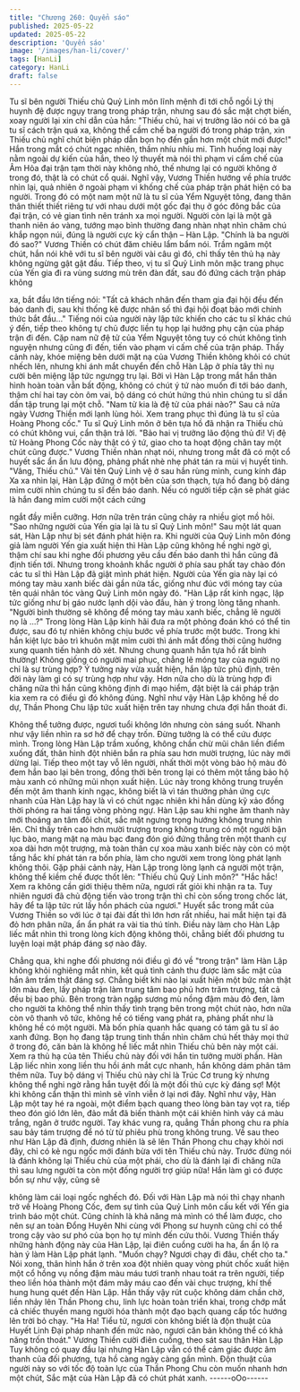 ```yaml
---
title: "Chương 260: Quyển sáo"
published: 2025-05-22
updated: 2025-05-22
description: 'Quyển sáo'
image: '/images/han-li/cover/'
tags: [HanLi]
category: HanLi
draft: false
---
```


Tu sĩ bên người Thiếu chủ Quỷ Linh môn lĩnh mệnh đi tới chỗ
ngồi Lý thị huynh đệ được ngụy trang trong pháp trận, nhưng sau
đó sắc mặt chợt biến, xoay người lại xin chỉ dẫn của hắn:
"Thiếu chủ, hai vị trưởng lão nói có ba gã tu sĩ cách trận quá xa,
không thể cầm chế ba người đó trong pháp trận, xin Thiếu chủ
nghĩ chút biện pháp dẫn bọn họ đến gần hơn một chút mới được!"
Hắn trong mắt có chút ngạc nhiên, thầm nhíu nhíu mi.
Tình huống loại này nằm ngoài dự kiến của hắn, theo lý thuyết mà
nói thì phạm vi cấm chế của Âm Hỏa đại trận tạm thời này không
nhỏ, thế nhưng lại có người không ở trong đó, thật là có chút cổ
quái.
Nghĩ vậy, Vương Thiền hướng về phía trước nhìn lại, quả nhiên ở
ngoài phạm vi khống chế của pháp trận phát hiện có ba người.
Trong đó có một nam một nữ là tu sĩ của Yểm Nguyệt tông, đang
thân thân thiết thiết riêng tư với nhau dưới một gốc đại thụ ở góc
đông bắc của đại trận, có vẻ gian tình nên tránh xa mọi người.
Người còn lại là một gã thanh niên áo vàng, tướng mạo bình
thường đang nhàn nhạt nhìn chăm chú khắp ngọn núi, đúng là
người cực kỳ cẩn thận – Hàn Lập.
"Chính là ba người đó sao?" Vương Thiền có chút đăm chiêu lẩm
bẩm nói.
Trầm ngâm một chút, hắn nói khẽ với tu sĩ bên người vài câu gì
đó, chỉ thấy tên thủ hạ này không ngừng gật gật đầu.
Tiếp theo, vị tu sĩ Quỷ Linh môn mặc trang phục của Yến gia đi ra
vùng sương mù trên đàn đất, sau đó đứng cách trận pháp không

xa, bắt đầu lớn tiếng nói:
"Tất cả khách nhân đến tham gia đại hội đều đến báo danh đi,
sau khi thống kê được nhân số thì đại hội đoạt bảo mới chính thức
bắt đầu…"
Tiếng nói của người này lập tức khiến cho các tu sĩ khác chú ý
đến, tiếp theo không tự chủ được liền tụ họp lại hướng phụ cận
của pháp trận đi đến. Cặp nam nữ đệ tử của Yểm Nguyệt tông tuy
có chút không tình nguyện nhưng cũng đi đến, tiến vào phạm vi
cấm chế của trận pháp.
Thấy cảnh này, khóe miệng bên dưới mặt nạ của Vương Thiền
không khỏi có chút nhếch lên, nhưng khi ánh mắt chuyển đến chỗ
Hàn Lập ở phía tây thì nụ cười bên miệng lập tức ngưngg trụ lại.
Bởi vì Hàn Lập trong mắt hắn thân hình hoàn toàn vẫn bất động,
không có chút ý tứ nào muốn đi tới báo danh, thậm chí hai tay
còn ôm vai, bộ dáng có chút hứng thú nhìn chúng tu sĩ dần dần
tập trung lại một chỗ.
"Nam tử kia là đệ tử của phái nào?" Sau cả nửa ngày Vương
Thiền mới lạnh lùng hỏi.
Xem trang phục thì đúng là tu sĩ của Hoàng Phong cốc." Tu sĩ
Quỷ Linh môn ở bên tựa hồ đã nhận ra Thiếu chủ có chút không
vui, cẩn thận trả lời.
"Bảo hai vị trưởng lão động thủ đi! Vị đệ tử Hoàng Phong Cốc này
thật có ý tứ, giao cho ta hoạt động chân tay một chút cũng được."
Vương Thiền nhàn nhạt nói, nhưng trong mắt đã có một cổ huyết
sắc ẩn ẩn lưu động, phảng phất nhè nhẹ phát tán ra mùi vị huyết
tinh.
"Vâng, Thiếu chủ." Vài tên Quỷ Linh vệ ở sau hắn rùng mình,
cung kính đáp
Xa xa nhìn lại, Hàn Lập đứng ở một bên của sơn thạch, tựa hồ
đang bộ dáng mỉm cười nhìn chúng tu sĩ đến báo danh. Nếu có
người tiếp cận sẽ phát giác là hắn đang mỉm cười một cách cứng

ngắt đầy miễn cưỡng. Hơn nữa trên trán cũng chảy ra nhiều giọt
mồ hôi.
"Sao những người của Yến gia lại là tu sĩ Quỷ Linh môn!" Sau
một lát quan sát, Hàn Lập như bị sét đánh phát hiện ra.
Khi người của Quỷ Linh môn đóng giả làm người Yến gia xuất
hiện thì Hàn Lập cũng không hề nghi ngờ gì, thậm chí sau khi
nghe đối phương yêu cầu đến báo danh thì hắn cũng đã định tiến
tới.
Nhưng trong khoảnh khắc người ở phía sau phất tay chào đón
các tu sĩ thì Hàn Lập đã giật mình phát hiện. Người của Yến gia
này lại có móng tay màu xanh biếc dài gần nửa tấc, giống như
đúc với móng tay của tên quái nhân tóc vàng Quỷ Linh môn ngày
đó.
"Hàn Lập rất kinh ngạc, lập tức giống như bị gáo nước lạnh dội
vào đầu, hàn ý trong lòng tăng nhanh.
"Người bình thường sẽ không để móng tay màu xanh biếc, chẳng
lẽ người nọ là …?"
Trong lòng Hàn Lập kinh hãi đưa ra một phỏng đoán khó có thể
tin được, sau đó tự nhiên không chịu bước về phía trước một
bước.
Trong khi hắn kiệt lực bảo trì khuôn mặt mỉm cười thì ánh mắt
đồng thời cũng hướng xung quanh tiến hành dò xét. Nhưng
chung quanh hắn tựa hồ rất bình thường! Không giống có người
mai phục, chẳng lẽ móng tay của người nọ chỉ là sự trùng hợp?
Ý tưởng này vừa xuất hiện, hắn lập tức phủ định, trên đời này làm
gì có sự trùng hợp như vậy. Hơn nữa cho dù là trùng hợp đi
chăng nữa thì hắn cũng không định đi mạo hiểm, đặt biệt là cái
pháp trận kia xem ra có điều gì đó không đúng.
Nghĩ như vậy Hàn Lập không hề do dự, Thần Phong Chu lập tức
xuất hiện trên tay nhưng chưa đợi hắn thoát đi.

Không thể tưởng được, ngươi tuổi không lớn nhưng còn sáng
suốt. Nhanh như vậy liền nhìn ra sơ hở để chạy trốn. Đừng tưởng
là có thể cứu được mình.
Trong lòng Hàn Lập trầm xuống, không chần chừ mũi chân liền
điểm xuống đất, thân hình đột nhiên bắn ra phía sau hơn mười
trượng, lúc này mới dừng lại. Tiếp theo một tay vỗ lên người, nhất
thời một vòng bảo hộ màu đỏ đem hắn bao lại bên trong, đồng
thời bên trong lại có thêm một tầng bảo hộ màu xanh có những
mũi nhọn xuất hiện.
Lúc này trong không trung truyền đến một âm thanh kinh ngạc,
không biết là vì tán thưởng phản ứng cực nhanh của Hàn Lập hay
là vì có chút ngạc nhiên khi hắn dùng kỹ xảo đồng thời phóng ra
hai tầng vòng phòng ngự.
Hàn Lập sau khi nghe âm thanh này mới thoáng an tâm đôi chút,
sắc mặt ngưng trọng hướng không trung nhìn lên.
Chỉ thấy trên cao hơn mười trượng trong không trung có một
người bận lục bào, mang mặt nạ màu bạc đang đón gió đứng
thẳng trên một thanh cự xoa dài hơn một trượng, mà toàn thân cự
xoa màu xanh biếc này còn có một tầng hắc khí phát tán ra bốn
phía, làm cho người xem trong lòng phát lạnh không thôi.
Gặp phải cảnh này, Hàn Lập trong lòng lạnh cả người một trận,
không thể kiềm chế được thốt lên:
"Thiếu chủ Quỷ Linh môn?"
"Hắc hắc! Xem ra không cần giới thiệu thêm nữa, ngươi rất giỏi
khi nhận ra ta. Tuy nhiên ngươi đã chủ động tiến vào trong trận thì
chỉ còn sống trong chốc lát, hãy để ta lập tức rút lấy hồn phách
của ngươi."
Huyết sắc trong mắt của Vương Thiền so với lúc ở tại đài đất thì
lớn hơn rất nhiều, hai mắt hiện tại đã đỏ hơn phân nữa, ẩn ẩn
phát ra vài tia thú tính. Điều này làm cho Hàn Lập liếc mắt nhìn thì
trong lòng kích động không thôi, chẳng biết đối phương tu luyện
loại mật pháp đáng sợ nào đây.

Chẳng qua, khi nghe đối phương nói điều gì đó về "trong trận"
làm Hàn Lập không khỏi nghiêng mắt nhìn, kết quả tình cảnh thu
được làm sắc mặt của hắn âm trầm thật đáng sợ.
Chẳng biết khi nào lại xuất hiện một bức màn thật lớn màu đen,
lấy pháp trận làm trung tâm bao phủ hơn trăm trượng, tất cả đều
bị bao phủ. Bên trong tràn ngập sương mù nồng đậm màu đỏ
đen, làm cho người ta không thể nhìn thấy tình trạng bên trong
một chút nào, hơn nữa còn vô thanh vô tức, không hề có tiếng
vang phát ra, phảng phất như là không hề có một người.
Mà bốn phía quanh hắc quang có tám gã tu sĩ áo xanh đứng. Bọn
họ đang tập trung tinh thần nhìn chăm chú hết thảy mọi thứ ở
trong đó, căn bản là không hề liếc mắt nhìn Thiếu chủ bên này
một cái.
Xem ra thủ hạ của tên Thiếu chủ này đối với hắn tin tưởng mười
phần.
Hàn Lập liếc nhìn xong liền thu hồi ánh mắt cực nhanh, hắn
không dám phân tâm thêm nữa.
Tuy bộ dáng vị Thiếu chủ này chỉ là Trúc Cơ trung kỳ nhưng
không thể nghi ngờ rằng hắn tuyệt đối là một đối thủ cực kỳ đáng
sợ! Một khi không cẩn thận thì mình sẽ vĩnh viễn ở lại nơi đây.
Nghĩ như vậy, Hàn Lập một tay hé ra ngoài, một điểm bạch quang
theo lòng bàn tay vọt ra, tiếp theo đón gió lớn lên, đảo mắt đã
biến thành một cái khiên hình vảy cá màu trắng, ngăn ở trước
người. Tay khác vung ra, quẳng Thần phong chu ra phía sau bảy
tám trượng để nó từ từ phiêu phù trong không trung.
Về sau theo như Hàn Lập đã định, đương nhiên là sẽ lên Thần
Phong chu chạy khỏi nơi đây, chỉ có kẻ ngu ngốc mới đánh bừa
với tên Thiếu chủ này.
Trước đừng nói là đánh không lại Thiếu chủ của một phái, cho dù
là đánh lại đi chăng nữa thì sau lưng người ta còn một đống
người trợ giúp nữa! Hắn làm gì có được bổn sự như vậy, cũng sẽ

không làm cái loại ngốc nghếch đó.
Đối với Hàn Lập mà nói thì chạy nhanh trở về Hoàng Phong Cốc,
đem sự tình của Quỷ Linh môn cấu kết với Yến gia trình báo một
chút. Cũng chính là khả năng mà mình có thể làm được, cho nên
sự an toàn Đổng Huyên Nhi cùng với Phong sư huynh cũng chỉ
có thể trong cậy vào sư phó của bọn họ tự mình đến cứu thôi.
Vương Thiền thấy những hành động này của Hàn Lập, lại điên
cuồng cười ha ha, ẩn ẩn lộ ra hàn ý làm Hàn Lập phát lạnh.
"Muốn chạy? Ngươi chạy đi đâu, chết cho ta."
Nói xong, thân hình hắn ở trên xoa đột nhiên quay vòng phút chốc
xuất hiện một cổ hồng vụ nồng đậm màu máu tươi tranh nhau
toát ra trên người, tiếp theo liền hóa thành một đám mây máu cao
đến vài chục trượng, khí thế hung hung quét đến Hàn Lập.
Hắn thấy vậy rút cuộc không dám chần chờ, liền nhảy lên Thần
Phong chu, linh lực hoàn toàn triển khai, trong chớp mắt cả chiếc
thuyền mang người hóa thành một đạo bạch quang cấp tốc
hướng lên trời bỏ chạy.
"Ha Ha! Tiểu tử, ngươi còn không biết là độn thuật của Huyết Linh
Đại pháp nhanh đến mức nào, ngươi căn bản không thể có khả
năng trốn thoát."
Vương Thiền cười điên cuồng, theo sát sau thân Hàn Lập
Tuy không có quay đầu lại nhưng Hàn Lập vẫn có thể cảm giác
được âm thanh của đối phương, tựa hồ càng ngày càng gần
mình.
Độn thuật của người này so với tốc độ toàn lực của Thần Phong
Chu còn muốn nhanh hơn một chút, Sắc mặt của Hàn Lập đã có
chút phát xanh.
------oOo------
